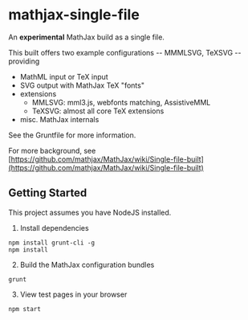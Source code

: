 # mathjax-single-file #

An **experimental** MathJax build as a single file.

This built offers two example configurations -- MMMLSVG, TeXSVG -- providing

* MathML input or TeX input
* SVG output with MathJax TeX "fonts"
* extensions 
    * MMLSVG: mml3.js, webfonts matching, AssistiveMML
    * TeXSVG: almost all core TeX extensions
* misc. MathJax internals

See the Gruntfile for more information.

For more background, see [https://github.com/mathjax/MathJax/wiki/Single-file-built](https://github.com/mathjax/MathJax/wiki/Single-file-built)

## Getting Started ##

This project assumes you have NodeJS installed.

1. Install dependencies

```shell
npm install grunt-cli -g
npm install
```

2. Build the MathJax configuration bundles

```shell
grunt
```

3. View test pages in your browser

```shell
npm start
```



